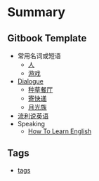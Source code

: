 # Summary

## Gitbook Template

* 常用名词或短语
	* [人](wiki/phrase/noun-human.md)
	* [游戏](wiki/phrase/game.md)
* [Dialogue](wiki/dialogue/README.md)
	* [种草餐厅](wiki/dialogue/restaurant.md)
	* [寄快递](wiki/dialogue/package-locker.md)
	* [月光族](wiki/dialogue/moonlight-family.md)
* [流利说英语](wiki/liulishuo/README.md)
* Speaking
	* [How To Learn English](wiki/speaking/how-to-learn-english.md)

## Tags

* [tags](tags.md)
